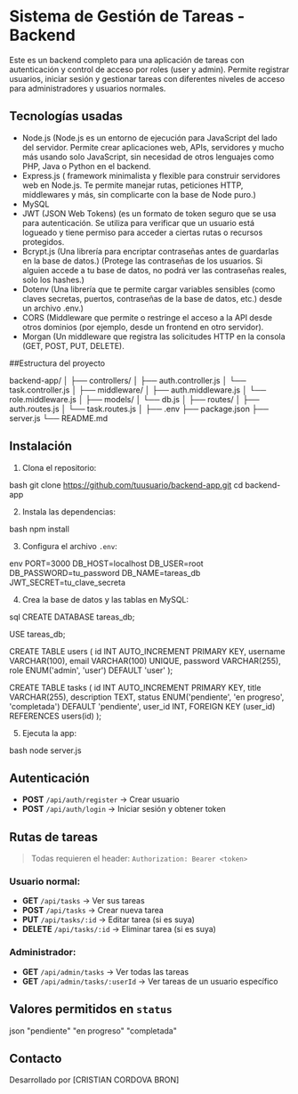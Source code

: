 # Sistema de Gestión de Tareas - Backend

Este es un backend completo para una aplicación de tareas con autenticación y control de acceso por roles (user y admin).
Permite registrar usuarios, iniciar sesión y gestionar tareas con diferentes niveles de acceso para administradores y usuarios normales.

## Tecnologías usadas

* Node.js (Node.js es un entorno de ejecución para JavaScript del lado del servidor.
  Permite crear aplicaciones web, APIs, servidores y mucho más usando solo JavaScript, sin necesidad de otros lenguajes como PHP, Java o Python en el backend.
* Express.js ( framework minimalista y flexible para construir servidores web en Node.js.
  Te permite manejar rutas, peticiones HTTP, middlewares y más, sin complicarte con la base de Node puro.)
* MySQL
* JWT (JSON Web Tokens) (es un formato de token seguro que se usa para autenticación.
  Se utiliza para verificar que un usuario está logueado y tiene permiso para acceder a ciertas rutas o recursos protegidos.
* Bcrypt.js (Una librería para encriptar contraseñas antes de guardarlas en la base de datos.)
  (Protege las contraseñas de los usuarios. Si alguien accede a tu base de datos, no podrá ver las contraseñas reales, solo los hashes.)
* Dotenv (Una librería que te permite cargar variables sensibles (como claves secretas, puertos, contraseñas de la base de datos, etc.) desde un archivo .env.)
* CORS (Middleware que permite o restringe el acceso a la API desde otros dominios (por ejemplo, desde un frontend en otro servidor).
* Morgan (Un middleware que registra las solicitudes HTTP en la consola (GET, POST, PUT, DELETE).

##Estructura del proyecto

backend-app/
│
├── controllers/
│   ├── auth.controller.js
│   └── task.controller.js
│
├── middleware/
│   ├── auth.middleware.js
│   └── role.middleware.js
│
├── models/
│   └── db.js
│
├── routes/
│   ├── auth.routes.js
│   └── task.routes.js
│
├── .env
├── package.json
├── server.js
└── README.md

## Instalación

1. Clona el repositorio:

bash
git clone https://github.com/tuusuario/backend-app.git
cd backend-app

2. Instala las dependencias:

bash
npm install


3. Configura el archivo `.env`:

env
PORT=3000
DB_HOST=localhost
DB_USER=root
DB_PASSWORD=tu_password
DB_NAME=tareas_db
JWT_SECRET=tu_clave_secreta


4. Crea la base de datos y las tablas en MySQL:

sql
CREATE DATABASE tareas_db;

USE tareas_db;

CREATE TABLE users (
    id INT AUTO_INCREMENT PRIMARY KEY,
    username VARCHAR(100),
    email VARCHAR(100) UNIQUE,
    password VARCHAR(255),
    role ENUM('admin', 'user') DEFAULT 'user'
);

CREATE TABLE tasks (
    id INT AUTO_INCREMENT PRIMARY KEY,
    title VARCHAR(255),
    description TEXT,
    status ENUM('pendiente', 'en progreso', 'completada') DEFAULT 'pendiente',
    user_id INT,
    FOREIGN KEY (user_id) REFERENCES users(id)
);

5. Ejecuta la app:

bash
node server.js

## Autenticación

* **POST** `/api/auth/register` → Crear usuario
* **POST** `/api/auth/login` → Iniciar sesión y obtener token

## Rutas de tareas

> Todas requieren el header: `Authorization: Bearer <token>`

### Usuario normal:

* **GET** `/api/tasks` → Ver sus tareas
* **POST** `/api/tasks` → Crear nueva tarea
* **PUT** `/api/tasks/:id` → Editar tarea (si es suya)
* **DELETE** `/api/tasks/:id` → Eliminar tarea (si es suya)

### Administrador:

* **GET** `/api/admin/tasks` → Ver todas las tareas
* **GET** `/api/admin/tasks/:userId` → Ver tareas de un usuario específico


## Valores permitidos en `status`

json
"pendiente"
"en progreso"
"completada"

## Contacto

Desarrollado por \[CRISTIAN CORDOVA BRON]
